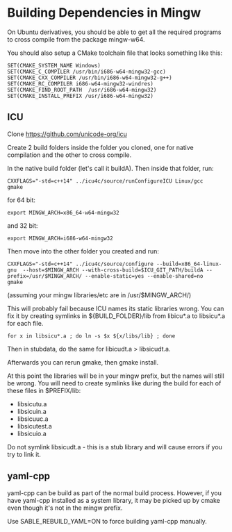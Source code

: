 ﻿# Building Dependencies in Mingw

On Ubuntu derivatives, you should be able to get all the required programs to cross compile from the package mingw-w64.

You should also setup a CMake toolchain file that looks something like this:
```
SET(CMAKE_SYSTEM_NAME Windows)
SET(CMAKE_C_COMPILER /usr/bin/i686-w64-mingw32-gcc)
SET(CMAKE_CXX_COMPILER /usr/bin/i686-w64-mingw32-g++)
SET(CMAKE_RC_COMPILER i686-w64-mingw32-windres)
SET(CMAKE_FIND_ROOT_PATH  /usr/i686-w64-mingw32)
SET(CMAKE_INSTALL_PREFIX /usr/i686-w64-mingw32)
```

## ICU

Clone https://github.com/unicode-org/icu

Create 2 build folders inside the folder you cloned, one for native compilation and the other to cross compile.

In the native build folder (let's call it buildA). Then inside that folder, run:

```
CXXFLAGS="-std=c++14" ../icu4c/source/runConfigureICU Linux/gcc
gmake
```

for 64 bit:
```
export MINGW_ARCH=x86_64-w64-mingw32
```
and 32 bit:
```
export MINGW_ARCH=i686-w64-mingw32
```

Then move into the other folder you created and run:
```
CXXFLAGS="-std=c++14" ../icu4c/source/configure --build=x86_64-linux-gnu  --host=$MINGW_ARCH --with-cross-build=$ICU_GIT_PATH/buildA --prefix=/usr/$MINGW_ARCH/ --enable-static=yes --enable-shared=no
gmake
```

(assuming your mingw libraries/etc are in /usr/$MINGW_ARCH/)

This will probably fail because ICU names its static libraries wrong. You can fix it by creating symlinks in ${BUILD_FOLDER}/lib from libicu\*.a to libsicu\*.a for each file.
```
for x in libsicu*.a ; do ln -s $x ${x/libs/lib} ; done
```
Then in stubdata, do the same for libicudt.a > libsicudt.a.

Afterwards you can rerun gmake, then gmake install. 

At this point the libraries will be in your mingw prefix, but the names will still be wrong. 
You will need to create symlinks like during the build for each of these files in $PREFIX/lib:
- libsicutu.a
- libsicuin.a
- libsicuuc.a
- libsicutest.a
- libsicuio.a

Do not symlink libsicudt.a - this is a stub library and will cause errors if you try to link it.

## yaml-cpp

yaml-cpp can be build as part of the normal build process. However, if you have yaml-cpp installed as a system library, it may be picked up by cmake even though it's not in the mingw prefix.

Use SABLE_REBUILD_YAML=ON to force building yaml-cpp manually.
